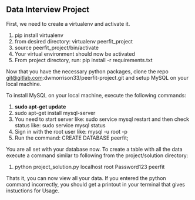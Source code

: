 ## Data Interview Project

First, we need to create a virtualenv and activate it.

1. pip install virtualenv
2. from desired directory: virtualenv peerfit_project
3. source peerfit_project/bin/activate
4. Your virtual environment should now be activated
5. From project directory, run: pip install -r requirements.txt

Now that you have the necessary python packages, clone the repo git@gitlab.com:dwmorrison33/peerfit-project.git and setup MySQL on your local machine.

To install MySQL on your local machine, execute the following commands:
1. **sudo apt-get update**
2. sudo apt-get install mysql-server
3. You need to start server like: sudo service mysql restart and then check status like: sudo service mysql status
4. Sign in with the root user like:
	mysql -u root -p
5. Run the command: CREATE DATABASE peerfit;

You are all set with your database now. To create a table with all the data execute a command similar to following from the project/solution directory:

1. python project_solution.py localhost root Password123 peerfit

Thats it, you can now view all your data. If you entered the python command incorrectly, you should get a printout in your terminal that gives instuctions for Usage.